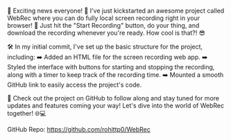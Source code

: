 🚀 Exciting news everyone! 🌟 I've just kickstarted an awesome project called WebRec where you can do fully local screen recording right in your browser! 🎥 Just hit the "Start Recording" button, do your thing, and download the recording whenever you're ready. How cool is that?! 😎

🛠️ In my initial commit, I've set up the basic structure for the project, including:
➡️ Added an HTML file for the screen recording web app.
➡️ Styled the interface with buttons for starting and stopping the recording, along with a timer to keep track of the recording time.
➡️ Mounted a smooth GitHub link to easily access the project's code.

🔗 Check out the project on GitHub to follow along and stay tuned for more updates and features coming your way! Let's dive into the world of WebRec together! 🌐💻

GitHub Repo: https://github.com/rohittp0/WebRec